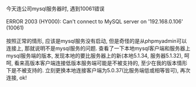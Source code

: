 <!--
author: admin
date: 2009-05-05
title: 遭遇Mysql 10061
tags: 10061,Mysql
category: Mysql
status: publish
summary: 今天连公司mysql服务器时, 遇到10061错误ERROR 2003 (HY000): Can't connect to MySQL server on '192.168.0.106' (10061)按照正常的情形, 应该是mysql服务没有启动, 但是奇怪的是从phpmyad
-->

<p>今天连公司mysql服务器时, 遇到10061错误<br />
<br />
ERROR 2003 (HY000): Can't connect to MySQL server on '192.168.0.106' (10061)<br />
<br />
按照正常的情形, 应该是mysql服务没有启动, 但是奇怪的是从phpmyadmin可以连接上, 那就说明不是mysql服务的问题. 查看了一下本地mysql客户端和服务器上mysql服务端的版本, 发现本地的要比服务器上的新(本地5.1.34, 服务器5.1.32), 呵呵, 看来高版本客户端连接低版本服务端可能是不被支持的, 至少在我的版本情形下是不被支持的. 立刻更换本地连接客户端为5.0.37(比服务端低或相等皆可), 再次连接, ok!</p>